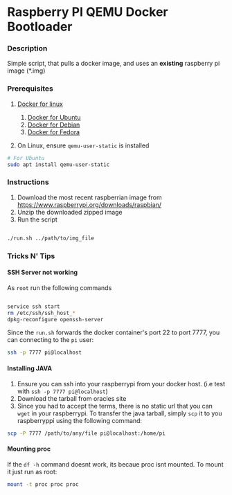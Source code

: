 # Raspberry PI QEMU Docker Bootloader

### Description 
Simple script, that pulls a docker image, and uses an **existing** raspberry pi image (\*.img)

### Prerequisites
1. [Docker for linux](https://docs.docker.com/install/linux/docker-ce/)
    1. [Docker for Ubuntu](https://docs.docker.com/install/linux/docker-ce/ubuntu/)
    2. [Docker for Debian](https://docs.docker.com/install/linux/docker-ce/debian/)
    3. [Docker for Fedora](https://docs.docker.com/install/linux/docker-ce/fedora/)

2. On Linux, ensure `qemu-user-static` is installed

```bash
# For Ubuntu
sudo apt install qemu-user-static

```

### Instructions
1. Download the most recent raspberrian image from https://www.raspberrypi.org/downloads/raspbian/ 
2. Unzip the downloaded zipped image
3. Run the script

```bash

./run.sh ../path/to/img_file

```

### Tricks N' Tips

#### SSH Server not working

As `root` run the following commands

```bash

service ssh start
rm /etc/ssh/ssh_host_*
dpkg-reconfigure openssh-server

```

Since the `run.sh` forwards the docker container's port 22 to port 7777, you can connecting to the `pi` user:

```bash
ssh -p 7777 pi@localhost

```

#### Installing JAVA

1. Ensure you can ssh into your raspberrypi from your docker host. (i.e test with `ssh -p 7777 pi@localhost`)
2. Download the tarball from oracles site
3. Since you had to accept the terms, there is no static url that you can `wget` in your raspberrypi. To transfer the java tarball, simply `scp` it to you raspberryppi using the following command:

```bash
scp -P 7777 /path/to/any/file pi@localhost:/home/pi

```

#### Mounting proc

If the `df -h` command doesnt work, its becaue proc isnt mounted. To mount it just run as root:

```bash
mount -t proc proc proc

```

